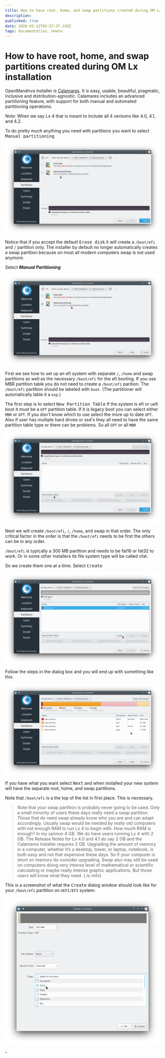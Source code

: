 ```yaml
---
title: How to have root, home, and swap partitions created during OM Lx installation
description: 
published: true
date: 2020-03-12T02:57:37.335Z
tags: documentation, howto
---
```


# How to have root, home, and swap partitions created during OM Lx installation

OpenMandriva installer is [Calamares](http://calamares.io/).
It is easy, usable, beautiful, pragmatic, inclusive and distribution-agnostic.
Calamares includes an advanced partitioning feature, with support for both manual and automated partitioning operations.

*Note*: When we say Lx 4 that is meant to include all 4 verisons like 4.0, 4.1, and 4.2.

To do pretty much anything you need with partitions you want to select <kbd>Manual partitioning</kbd>

![screenshot_20200311_210630.png](/screenshot_20200311_210630.png)

Notice that if you accept the default <kbd>Erase disk</kbd> it will create a `/boot/efi` and `/` partition only.
The installer by default no longer automatically creates a swap partition because on most all modern computers swap is not used anymore.

Select ***Manual Partitioning***

![screenshot_20200311_210737.png](/screenshot_20200311_210737.png)

First we see how to set up an efi system with separate `/`, `/home` and swap partitions as well as the necessary `/boot/efi` for the efi booting. If you use MBR partition table you do not need to create a `/boot/efi` parition.
The `/boot/efi` partition should be labeled with `boot`. (The partitioner will automatically lable it a `esp`.)

The first step is to select <kbd>New Partition Table</kbd>
If the system is efi or uefi boot it must be a `GPT` partition table.
If it is legacy boot you can select either `MBR` or `GPT`. If you don't know which to use select the more up to date `GPT`. Also if user has multiple hard drives or ssd's they all need to have the same partition table type or there can be problems. So all `GPT` or all `MBR`

![screenshot_20200311_210953.png](/screenshot_20200311_210953.png)

Next we will create `/boot/efi`, `/`, `/home`, and swap in that order.
The only critical factor in the order is that the `/boot/efi` needs to be first the others can be in any order.

`/boot/efi` is typically a 300 MB partition and needs to be fat16 or fat32 to work. Or in some other installers its file system type will be called vfat.

So we create them one at a time.
Select <kbd>Create</kbd>

![screenshot_20200311_211037.png](/screenshot_20200311_211037.png)

Follow the steps in the dialog box and you will end up with something like this

![screenshot_20200311_212621.png](/screenshot_20200311_212621.png)

If you have what you want select <kbd>Next</kbd> and when installed your new system will have the separate root, home, and swap partitions.

Note that `/boot/efi` is a the top of the list in first place. This is necessary.

> Note that your swap partition is probably never going to be used. Only a small minority of users these days really need a swap partition. Those that do need swap already know who you are and can adapt accordingly. Usually swap would be needed by really old computers with not enough RAM to run Lx 4 to begin with. How much RAM is enough? In my opinion 4 GB. We do have users running Lx 4 with 2 GB. The Release Notes for Lx 4.0 and 4.1 do say 2 GB and the Calamares installer requires 2 GB. Upgrading the amount of memory in a computer, whether it’s a desktop, tower, or laptop, notebook, is both easy and not that expensive these days. So if your computer is short on memory do consider upgrading.
Swap also may still be used on computers doing very intense level of mathematical or scientific calculating or maybe really intense graphic applications. But those users will know what they need.
{.is-info}


This is a screenshot of what the <kbd>Create</kbd> dialog window should look like for your `/boot/efi` partition on `UEFI/EFI` system:

![screenshot_20200311_212400.png](/screenshot_20200311_212400.png)

\-
